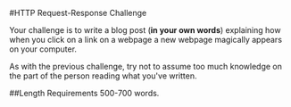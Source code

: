 #HTTP Request-Response Challenge

Your challenge is to write a blog post (**in your own words**) explaining how when you click on a link on a webpage a new webpage magically appears on your computer.

As with the previous challenge, try not to assume too much knowledge on the part of the person reading what you've written.

##Length Requirements
500-700 words.